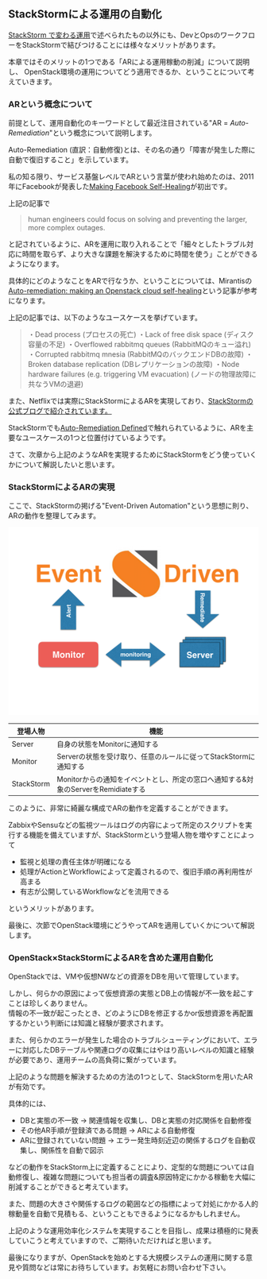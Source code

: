 ## StackStormによる運用の自動化
[StackStorm で変わる運用](chapter1.md#stackstorm-で変わる運用)で述べられたもの以外にも、DevとOpsのワークフローをStackStormで結びつけることには様々なメリットがあります。

本章ではそのメリットの1つである「ARによる運用稼動の削減」について説明し、
OpenStack環境の運用についてどう適用できるか、ということについて考えていきます。

### ARという概念について
前提として、運用自動化のキーワードとして最近注目されている"AR = *Auto-Remediation*"という概念について説明します。

Auto-Remediation (直訳：自動修復)とは、その名の通り「障害が発生した際に自動で復旧すること」を示しています。

私の知る限り、サービス基盤レベルでARという言葉が使われ始めたのは、2011年にFacebookが発表した[Making Facebook Self-Healing](https://www.facebook.com/notes/facebook-engineering/making-facebook-self-healing/10150275248698920/)が初出です。

上記の記事で

> human engineers could focus on solving and preventing the larger, more complex outages.

と記されているように、ARを運用に取り入れることで「細々としたトラブル対応に時間を取らず、より大きな課題を解決するために時間を使う」ことができるようになります。

具体的にどのようなことをARで行なうか、ということについては、Mirantisの[Auto-remediation: making an Openstack cloud self-healing](https://www.mirantis.com/blog/auto-remediation-making-an-openstack-cloud-self-healing/)という記事が参考になります。

上記の記事では、以下のようなユースケースを挙げています。

> ・Dead process (プロセスの死亡)
> ・Lack of free disk space (ディスク容量の不足)
> ・Overflowed rabbitmq queues (RabbitMQのキュー溢れ)
> ・Corrupted rabbitmq mnesia (RabbitMQのバックエンドDBの故障)
> ・Broken database replication (DBレプリケーションの故障)
> ・Node hardware failures (e.g. triggering VM evacuation) (ノードの物理故障に共なうVMの退避)

また、Netflixでは実際にStackStormによるARを実現しており、[StackStormの公式ブログで紹介されています。](https://stackstorm.com/2015/11/21/netflix-stackstorm-based-auto-remediation-why-how-and-so-what/)

StackStormでも[Auto-Remediation Defined](https://stackstorm.com/2015/08/07/auto-remediation-defined/)で触れられているように、ARを主要なユースケースの1つと位置付けているようです。

さて、次章から上記のようなARを実現するためにStackStormをどう使っていくかについて解説したいと思います。

### StackStormによるARの実現
ここで、StackStormの掲げる"Event-Driven Automation"という思想に則り、ARの動作を整理してみます。

![Event-Driven Remidiate](images/st2-ar.png)

| 登場人物 | 機能 |
| --- | --- |
| Server | 自身の状態をMonitorに通知する |
| Monitor | Serverの状態を受け取り、任意のルールに従ってStackStormに通知する |
| StackStorm | Monitorからの通知をイベントとし、所定の窓口へ通知する&対象のServerをRemidiateする |

このように、非常に綺麗な構成でARの動作を定義することができます。

ZabbixやSensuなどの監視ツールはログの内容によって所定のスクリプトを実行する機能を備えていますが、StackStormという登場人物を増やすことによって
* 監視と処理の責任主体が明確になる
* 処理がActionとWorkflowによって定義されるので、復旧手順の再利用性が高まる
* 有志が公開しているWorkflowなどを流用できる

というメリットがあります。

最後に、次節でOpenStack環境にどうやってARを適用していくかについて解説します。

### OpenStack×StackStormによるARを含めた運用自動化
OpenStackでは、VMや仮想NWなどの資源をDBを用いて管理しています。

しかし、何らかの原因によって仮想資源の実態とDB上の情報が不一致を起こすことは珍しくありません。<br>
情報の不一致が起こったとき、どのようにDBを修正するかor仮想資源を再配置するかという判断には知識と経験が要求されます。

また、何らかのエラーが発生した場合のトラブルシューティングにおいて、エラーに対応したDBテーブルや関連ログの収集にはやはり高いレベルの知識と経験が必要であり、運用チームの高負荷に繋がっています。

上記のような問題を解決するための方法の1つとして、StackStormを用いたARが有効です。

具体的には、

* DBと実態の不一致 → 関連情報を収集し、DBと実態の対応関係を自動修復
* その他AR手順が登録済である問題 → ARによる自動修復
* ARに登録されていない問題 → エラー発生時刻近辺の関係するログを自動収集し、関係性を自動で図示

などの動作をStackStorm上に定義することにより、定型的な問題については自動修復し、複雑な問題についても担当者の調査&原因特定にかかる稼動を大幅に削減することができると考えています。

また、問題の大きさや関係するログの範囲などの指標によって対処にかかる人的稼動量を自動で見積もる、ということもできるようになるかもしれません。

上記のような運用効率化システムを実現することを目指し、成果は積極的に発表していこうと考えていますので、ご期待いただければと思います。

最後になりますが、OpenStackを始めとする大規模システムの運用に関する意見や質問などは常にお待ちしています。お気軽にお問い合わせ下さい。